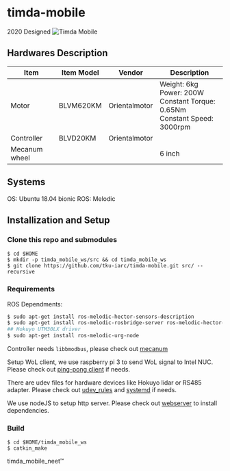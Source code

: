 # timda-mobile

2020 Designed
![Timda Mobile](https://i.imgur.com/93NvHtg.png)

## Hardwares Description
| Item          	| Item Model 	| Vendor        	| Description                                                                         	|
|---------------	|------------	|---------------	|-------------------------------------------------------------------------------------	|
| Motor         	| BLVM620KM  	| Orientalmotor 	| Weight: 6kg<br> Power: 200W<br> Constant Torque: 0.65Nm<br> Constant Speed: 3000rpm 	|
| Controller    	| BLVD20KM   	| Orientalmotor 	|                                                                                     	|
| Mecanum wheel 	|            	|               	| 6 inch

## Systems
OS: Ubuntu 18.04 bionic
ROS: Melodic

## Installization and Setup
### Clone this repo and submodules
```base
$ cd $HOME
$ mkdir -p timda_mobile_ws/src && cd timda_mobile_ws
$ git clone https://github.com/tku-iarc/timda-mobile.git src/ --recursive
```
### Requirements
ROS Dependments:
```bash
$ sudo apt-get install ros-melodic-hector-sensors-description
$ sudo apt-get install ros-melodic-rosbridge-server ros-melodic-hector-slam ros-melodic-amcl ros-melodic-move-base ros-melodic-dwa-local-planner ros-melodic-map-server ros-melodic-teb-local-planner
## Hokuyo UTM30LX driver
$ sudo apt-get install ros-melodic-urg-node
```

Controller needs `libbmodbus`, please check out [mecanum](/mecanum)

Setup WoL client, we use raspberry pi 3 to send WoL signal to Intel NUC. Please check out [ping-pong client](/scripts) if needs.

There are udev files for hardware devices like Hokuyo lidar or RS485 adapter. Please check out [udev_rules](/udev_rules) and [systemd](/systemd) if needs.

We use nodeJS to setup http server. Please check out [webserver](/webserver) to install dependencies.

### Build
```base
$ cd $HOME/timda_mobile_ws
$ catkin_make
```
timda_mobile_neet™
